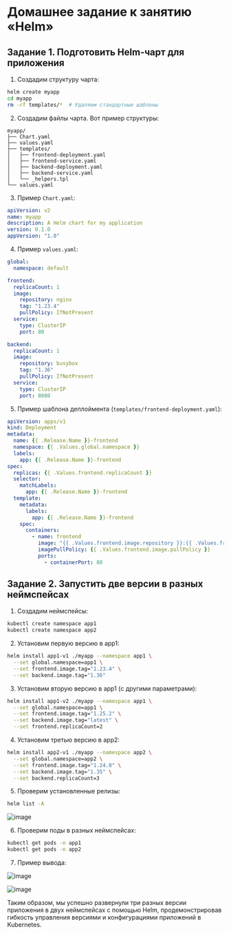 # Домашнее задание к занятию «Helm»

## Задание 1. Подготовить Helm-чарт для приложения

1. Создадим структуру чарта:
```bash
helm create myapp
cd myapp
rm -rf templates/*  # Удаляем стандартные шаблоны
```

2. Создадим файлы чарта. Вот пример структуры:
```
myapp/
├── Chart.yaml
├── values.yaml
├── templates/
│   ├── frontend-deployment.yaml
│   ├── frontend-service.yaml
│   ├── backend-deployment.yaml
│   ├── backend-service.yaml
│   └── _helpers.tpl
└── values.yaml
```

3. Пример `Chart.yaml`:
```yaml
apiVersion: v2
name: myapp
description: A Helm chart for my application
version: 0.1.0
appVersion: "1.0"
```

4. Пример `values.yaml`:
```yaml
global:
  namespace: default

frontend:
  replicaCount: 1
  image:
    repository: nginx
    tag: "1.23.4"
    pullPolicy: IfNotPresent
  service:
    type: ClusterIP
    port: 80

backend:
  replicaCount: 1
  image:
    repository: busybox
    tag: "1.36"
    pullPolicy: IfNotPresent
  service:
    type: ClusterIP
    port: 8080
```

5. Пример шаблона деплоймента (`templates/frontend-deployment.yaml`):
```yaml
apiVersion: apps/v1
kind: Deployment
metadata:
  name: {{ .Release.Name }}-frontend
  namespace: {{ .Values.global.namespace }}
  labels:
    app: {{ .Release.Name }}-frontend
spec:
  replicas: {{ .Values.frontend.replicaCount }}
  selector:
    matchLabels:
      app: {{ .Release.Name }}-frontend
  template:
    metadata:
      labels:
        app: {{ .Release.Name }}-frontend
    spec:
      containers:
        - name: frontend
          image: "{{ .Values.frontend.image.repository }}:{{ .Values.frontend.image.tag }}"
          imagePullPolicy: {{ .Values.frontend.image.pullPolicy }}
          ports:
            - containerPort: 80
```

## Задание 2. Запустить две версии в разных неймспейсах

1. Создадим неймспейсы:
```bash
kubectl create namespace app1
kubectl create namespace app2
```

2. Установим первую версию в app1:
```bash
helm install app1-v1 ./myapp --namespace app1 \
  --set global.namespace=app1 \
  --set frontend.image.tag="1.23.4" \
  --set backend.image.tag="1.36"
```

3. Установим вторую версию в app1 (с другими параметрами):
```bash
helm install app1-v2 ./myapp --namespace app1 \
  --set global.namespace=app1 \
  --set frontend.image.tag="1.25.2" \
  --set backend.image.tag="latest" \
  --set frontend.replicaCount=2
```

4. Установим третью версию в app2:
```bash
helm install app2-v1 ./myapp --namespace app2 \
  --set global.namespace=app2 \
  --set frontend.image.tag="1.24.0" \
  --set backend.image.tag="1.35" \
  --set backend.replicaCount=3
```

5. Проверим установленные релизы:
```bash
helm list -A
```

![image](https://github.com/user-attachments/assets/fb2ac6c1-fb95-4395-ab31-fdff103cbcc7)

6. Проверим поды в разных неймспейсах:
```bash
kubectl get pods -n app1
kubectl get pods -n app2
```

7. Пример вывода:

![image](https://github.com/user-attachments/assets/de7d9e89-cf77-4c24-9e5b-4eeb08294d47)

![image](https://github.com/user-attachments/assets/6bdf4f9f-8b21-4e5a-8248-e75ebed88d5d)


Таким образом, мы успешно развернули три разных версии приложения в двух неймспейсах с помощью Helm, продемонстрировав гибкость управления версиями и конфигурациями приложений в Kubernetes.
